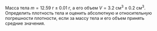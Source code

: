 Масса тела $m=12.59\text{ г} \pm 0.01\text{ г}$, а его объем $V=3.2\text{ см}^3 \pm 0.2\text{ см}^3$.
Определить плотность тела и оценить абсолютную и относительную погрешности плотности, если за массу тела и его объем принять средние значения.